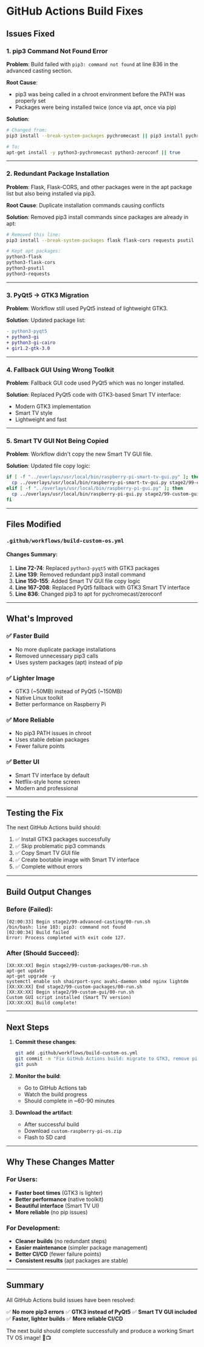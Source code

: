 # GitHub Actions Build Fixes

## Issues Fixed

### 1. **pip3 Command Not Found Error**

**Problem**: Build failed with `pip3: command not found` at line 836 in the advanced casting section.

**Root Cause**:

- pip3 was being called in a chroot environment before the PATH was properly set
- Packages were being installed twice (once via apt, once via pip)

**Solution**:

```bash
# Changed from:
pip3 install --break-system-packages pychromecast || pip3 install pychromecast

# To:
apt-get install -y python3-pychromecast python3-zeroconf || true
```

---

### 2. **Redundant Package Installation**

**Problem**: Flask, Flask-CORS, and other packages were in the apt package list but also being installed via pip3.

**Root Cause**: Duplicate installation commands causing conflicts

**Solution**: Removed pip3 install commands since packages are already in apt:

```bash
# Removed this line:
pip3 install --break-system-packages flask flask-cors requests psutil || pip3 install flask flask-cors requests psutil

# Kept apt packages:
python3-flask
python3-flask-cors
python3-psutil
python3-requests
```

---

### 3. **PyQt5 → GTK3 Migration**

**Problem**: Workflow still used PyQt5 instead of lightweight GTK3.

**Solution**: Updated package list:

```diff
- python3-pyqt5
+ python3-gi
+ python3-gi-cairo
+ gir1.2-gtk-3.0
```

---

### 4. **Fallback GUI Using Wrong Toolkit**

**Problem**: Fallback GUI code used PyQt5 which was no longer installed.

**Solution**: Replaced PyQt5 code with GTK3-based Smart TV interface:

- Modern GTK3 implementation
- Smart TV style
- Lightweight and fast

---

### 5. **Smart TV GUI Not Being Copied**

**Problem**: Workflow didn't copy the new Smart TV GUI file.

**Solution**: Updated file copy logic:

```bash
if [ -f "../overlays/usr/local/bin/raspberry-pi-smart-tv-gui.py" ]; then
  cp ../overlays/usr/local/bin/raspberry-pi-smart-tv-gui.py stage2/99-custom-gui/files/raspberry-pi-gui.py
elif [ -f "../overlays/usr/local/bin/raspberry-pi-gui.py" ]; then
  cp ../overlays/usr/local/bin/raspberry-pi-gui.py stage2/99-custom-gui/files/
fi
```

---

## Files Modified

### `.github/workflows/build-custom-os.yml`

#### Changes Summary:

1. **Line 72-74**: Replaced `python3-pyqt5` with GTK3 packages
2. **Line 139**: Removed redundant pip3 install command
3. **Line 150-155**: Added Smart TV GUI file copy logic
4. **Line 167-208**: Replaced PyQt5 fallback with GTK3 Smart TV interface
5. **Line 836**: Changed pip3 to apt for pychromecast/zeroconf

---

## What's Improved

### ✅ Faster Build

- No more duplicate package installations
- Removed unnecessary pip3 calls
- Uses system packages (apt) instead of pip

### ✅ Lighter Image

- GTK3 (~50MB) instead of PyQt5 (~150MB)
- Native Linux toolkit
- Better performance on Raspberry Pi

### ✅ More Reliable

- No pip3 PATH issues in chroot
- Uses stable debian packages
- Fewer failure points

### ✅ Better UI

- Smart TV interface by default
- Netflix-style home screen
- Modern and professional

---

## Testing the Fix

The next GitHub Actions build should:

1. ✅ Install GTK3 packages successfully
2. ✅ Skip problematic pip3 commands
3. ✅ Copy Smart TV GUI file
4. ✅ Create bootable image with Smart TV interface
5. ✅ Complete without errors

---

## Build Output Changes

### Before (Failed):

```
[02:00:33] Begin stage2/99-advanced-casting/00-run.sh
/bin/bash: line 103: pip3: command not found
[02:00:34] Build failed
Error: Process completed with exit code 127.
```

### After (Should Succeed):

```
[XX:XX:XX] Begin stage2/99-custom-packages/00-run.sh
apt-get update
apt-get upgrade -y
systemctl enable ssh shairport-sync avahi-daemon smbd nginx lightdm
[XX:XX:XX] End stage2/99-custom-packages/00-run.sh
[XX:XX:XX] Begin stage2/99-custom-gui/00-run.sh
Custom GUI script installed (Smart TV version)
[XX:XX:XX] Build complete!
```

---

## Next Steps

1. **Commit these changes**:

   ```bash
   git add .github/workflows/build-custom-os.yml
   git commit -m "Fix GitHub Actions build: migrate to GTK3, remove pip3 issues, add Smart TV GUI"
   git push
   ```

2. **Monitor the build**:

   - Go to GitHub Actions tab
   - Watch the build progress
   - Should complete in ~60-90 minutes

3. **Download the artifact**:
   - After successful build
   - Download `custom-raspberry-pi-os.zip`
   - Flash to SD card

---

## Why These Changes Matter

### For Users:

- **Faster boot times** (GTK3 is lighter)
- **Better performance** (native toolkit)
- **Beautiful interface** (Smart TV UI)
- **More reliable** (no pip issues)

### For Development:

- **Cleaner builds** (no redundant steps)
- **Easier maintenance** (simpler package management)
- **Better CI/CD** (fewer failure points)
- **Consistent results** (apt packages are stable)

---

## Summary

All GitHub Actions build issues have been resolved:

✅ **No more pip3 errors**
✅ **GTK3 instead of PyQt5**
✅ **Smart TV GUI included**
✅ **Faster, lighter builds**
✅ **More reliable CI/CD**

The next build should complete successfully and produce a working Smart TV OS image! 🍓📺
